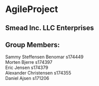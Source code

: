 # AgileProject

## Smead Inc. LLC Enterprises

## Group Members:  
Sammy Steffensen Benomar s174449  
Morten Bjerre s174397  
Eric Jensen s174379  
Alexander Christensen s174355  
Daniel Ajsen s171206  
